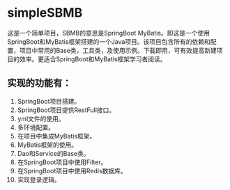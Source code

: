 # simpleSBMB
这是一个简单项目，SBMB的意思是SpringBoot MyBatis。即这是一个使用SpringBoot和MyBatis框架搭建的一个Java项目。该项目包含所有的依赖和配置，项目中常用的Base类，工具类，及使用示例。下载即用，可有效提高新建项目的效率。更适合SpringBoot和MyBatis框架学习者阅读。

## 实现的功能有：
1. SpringBoot项目搭建。
2. SpringBoot项目提供RestFull接口。
3. yml文件的使用。
4. 多环境配置。
5. 在项目中集成MyBatis框架。
6. MyBatis框架的使用。
7. Dao和Service的Base类。
8. 在SpringBoot项目中使用Filter。
9. 在SpringBoot项目中使用Redis数据库。
1. 实现登录逻辑。














